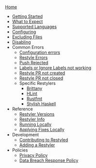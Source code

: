 [Home](https://github.com/restyled-io/restyled.io/wiki/)

- [Getting Started](https://github.com/restyled-io/restyled.io/wiki/Getting-Started)
- [What to Expect](https://github.com/restyled-io/restyled.io/wiki/What-to-Expect)
- [Supported Languages](https://docs.restyled.io/available-restylers/)
- [Configuring](https://github.com/restyled-io/restyled.io/wiki/Configuring-Restyled)
- [Excluding Files](https://github.com/restyled-io/restyled.io/wiki/Excluding)
- [Disabling](https://github.com/restyled-io/restyled.io/wiki/Disabling-Restyled)
- Common Errors
  - [Configuration errors](https://github.com/restyled-io/restyled.io/wiki/Common-Errors:-.restyled.yaml)
  - [Restyle Errors](https://github.com/restyled-io/restyled.io/wiki/Common-Errors:-Restyle-Error)
  - [Push Rejected](https://github.com/restyled-io/restyled.io/wiki/Common-Errors:-Push-Rejected)
  - [Labels or Ignore Labels not working](https://github.com/restyled-io/restyled.io/wiki/Common-Errors:-Labels-or-Ignore-Labels-not-working)
  - [Restyle PR not created](https://github.com/restyled-io/restyled.io/wiki/Common-Errors:-Restyle-PR-not-created)
  - [Restyle PR not closed](https://github.com/restyled-io/restyled.io/wiki/Common-Errors:-Restyle-PR-not-closed)
  - Specific Restylers
    - [Brittany](https://github.com/restyled-io/restyled.io/wiki/Common-Errors:-Brittany)
    - [HLint](https://github.com/restyled-io/restyled.io/wiki/Common-Errors:-HLint)
    - [Rustfmt](https://github.com/restyled-io/restyled.io/wiki/Common-Errors:-Rustfmt)
    - [Stylish Haskell](https://github.com/restyled-io/restyled.io/wiki/Common-Errors:-Stylish-Haskell)
- Reference
  - [Restyler Versions](https://github.com/restyled-io/restyled.io/wiki/Restyler-Versions)
  - [Restyler Info](https://github.com/restyled-io/restyled.io/wiki/Restyler-Info-Yaml)
  - [Running Locally](https://github.com/restyled-io/restyled.io/wiki/Running-Restyled-Locally)
  - [Applying Fixes Locally](https://github.com/restyled-io/restyled.io/wiki/Applying-Fixes-Locally)
- Development
  - [Contributing to Restyled](https://github.com/restyled-io/restyled.io/wiki/Contributing-to-Restyled)
  - [Adding a Restyler](https://github.com/restyled-io/restyled.io/wiki/Adding-a-Restyler)
- Policies
  - [Privacy Policy](https://github.com/restyled-io/restyled.io/wiki/Privacy-Policy)
  - [Data Breach Response Policy](https://github.com/restyled-io/restyled.io/wiki/Data-Breach-Response-Policy)